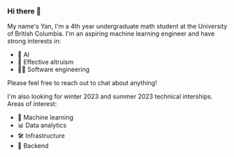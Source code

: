 ### Hi there 👋

My name's Yan, I'm a 4th year undergraduate math student at the University of British Columbia. I'm an aspiring machine learning engineer and have strong interests in:

- 🧠 AI
- 🧭 Effective altruism
- 👨‍💻 Software engineering

Please feel free to reach out to chat about anything!

I'm also looking for winter 2023 and summer 2023 technical interships. Areas of interest:

- 🤖 Machine learning
- 📊 Data analytics
- 🛠 Infrastructure
- 💾 Backend
